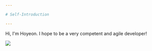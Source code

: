 ```yaml
---

# Self-Introduction

---
```




Hi, I'm Hoyeon. I hope to be a very competent and agile developer!





<img src="https://img.shields.io/badge/Python-lightgrey?style=flat-square&logo=Python&logoColor=blue"/>


